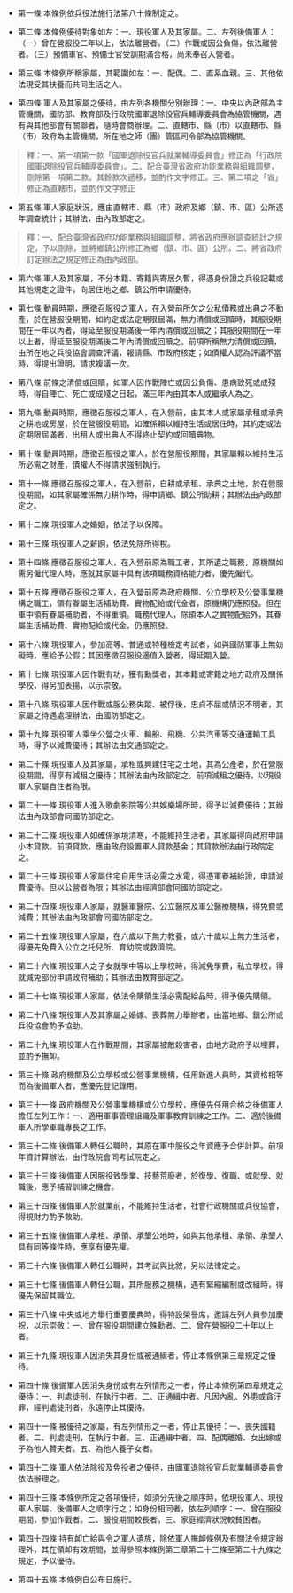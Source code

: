 * 第一條 本條例依兵役法施行法第八十條制定之。

* 第二條 本條例優待對象如左：一、現役軍人及其家屬。二、左列後備軍人：（一）曾在營服役二年以上，依法離營者。（二）作戰或因公負傷，依法離營者。（三）預備軍官、預備士官受訓期滿合格，尚未奉召入營者。

* 第三條 本條例所稱家屬，其範圍如左：一、配偶。二、直系血親。三、其他依法現受其扶養而共同生活之人。

* 第四條 軍人及其家屬之優待，由左列各機關分別辦理：一、中央以內政部為主管機關，國防部、教育部及行政院國軍退除役官兵輔導委員會為協管機關，遇有與其他部會有關聯者，隨時會商辦理。二、直轄市、縣（市）以直轄市、縣（市）政府為主管機關，所在地之師（團）管區司令部為協管機關。

> 釋：一、第一項第一款「國軍退除役官兵就業輔導委員會」修正為「行政院國軍退除役官兵輔導委員會」。二、配合臺灣省政府功能業務與組織調整，刪除第一項第二款。其餘款次遞移，並酌作文字修正。三、第二項之「省」修正為直轄市，並酌作文字修正

* 第五條 軍人家庭狀況，應由直轄市、縣（市）政府及鄉（鎮、市、區）公所逐年調查統計；其辦法，由內政部定之。

> 釋：一、配合臺灣省政府功能業務與組織調整，將省政府應辦調查統計之規定，予以刪除，並將鄉鎮公所修正為鄉（鎮、市、區）公所。二、將省政府訂定辦法之規定修正為由內政部。

* 第六條 軍人及其家屬，不分本籍、寄籍與寄居久暫，得憑身份證之兵役記載或其他規定之證件，向居住地之鄉、鎮公所申請優待。

* 第七條 動員時期，應徵召服役之軍人，在入營前所欠之公私債務或出典之不動產，於在營服役期間，如約定或法定期限屆滿，無力清償或回贖時，其服役期間在一年以內者，得延至服役期滿後一年內清償或回贖之；其服役期間在一年以上者，得延至服役期滿後二年內清償或回贖之。前項所稱無力清償或回贖，由所在地之兵役協會調查評議，報請縣、市政府核定；如債權人認為評議不當時，得提出證明，請求複議一次。

* 第八條 前條之清償或回贖，如軍人因作戰陣亡或因公負傷、患病致死或成殘時，得自陣亡、死亡或成殘之日起，滿三年內由其本人或繼承人為之。

* 第九條 動員時期，應徵召服役之軍人，在入營前，由其本人或家屬承租或承典之耕地或房屋，於在營服役期間，如確係賴以維持生活或居住時，其約定或法定期限屆滿者，出租人或出典人不得終止契約或回贖典物。

* 第十條 動員時期，應徵召服役之軍人，於在營服役期間，其家屬賴以維持生活所必需之財產，債權人不得請求強制執行。

* 第十一條 應徵召服役之軍人，在入營前，自耕或承租、承典之土地，於在營服役期間，如其家屬確係無力耕作時，得申請鄉、鎮公所助耕；其辦法由內政部定之。

* 第十二條 現役軍人之婚姻，依法予以保障。

* 第十三條 現役軍人之薪餉，依法免除所得稅。

* 第十四條 應徵召服役之軍人，在入營前原為職工者，其所遺之職務，原機關如需另僱代理人時，應就其家屬中具有該項職務資格能力者，優先僱代。

* 第十五條 應徵召服役之軍人，在入營前原為政府機關、公立學校及公營事業機構之職工，領有眷屬生活補助費、實物配給或代金者，原機構仍應照發。但在軍中領有眷屬補助者，不得重領。職務代理人，除領本人之實物配給外，其眷屬生活補助費、實物配給或代金，仍應照發。

* 第十六條 現役軍人，參加高等、普通或特種檢定考試者，如與國防軍事上無妨礙時，應給予公假；其因應徵召服役適值入營者，得延期入營。

* 第十七條 現役軍人因作戰有功，獲有勳獎者，其本籍或寄籍之地方政府及關係學校，得另加表揚，以示崇敬。

* 第十八條 現役軍人因作戰或服公務失蹤、被俘後，忠貞不屈或情況不明者，其家屬之待遇處理辦法，由國防部定之。

* 第十九條 現役軍人乘坐公營之火車、輪船、飛機、公共汽車等交通運輸工具時，得予以減費優待；其辦法由交通部定之。

* 第二十條 現役軍人及其家屬，承租或興建住宅之土地，其為公產者，於在營服役期間，得享有減租之優待；其辦法由內政部定之。前項減租之優待，以現役軍人家屬自住者為限。

* 第二十一條 現役軍人進入歌劇影院等公共娛樂場所時，得予以減費優待；其辦法由內政部會同國防部定之。

* 第二十二條 現役軍人如確係家境清寒，不能維持生活者，其家屬得向政府申請小本貸款。前項貸款，應由政府設置軍人貸款基金；其貸款辦法由行政院定之。

* 第二十三條 現役軍人家屬住宅自用生活必需之水電，得憑軍眷補給證，申請減費優待。但以公營者為限；其辦法由經濟部會同國防部定之。

* 第二十四條 現役軍人家屬，就醫軍醫院、公立醫院及軍公醫療機構，得免費或減費；其辦法由內政部會同國防部定之。

* 第二十五條 現役軍人家屬，在六歲以下無力教養，或六十歲以上無力生活者，得優先免費入公立之托兒所、育幼院或救濟院。

* 第二十六條 現役軍人之子女就學中等以上學校時，得減免學費，私立學校，得就減免部份申請政府補助；其辦法由教育部定之。

* 第二十七條 現役軍人家屬，依法令購領生活必需配給品時，得予優先購領。

* 第二十八條 現役軍人及其家屬之婚嫁、喪葬無力舉辦者，由當地鄉、鎮公所或兵役協會酌予協助。

* 第二十九條 現役軍人在作戰期間，其家屬被敵殺害者，由地方政府予以埋葬，並酌予撫卹。

* 第三十條 政府機關及公立學校或公營事業機構，任用新進人員時，其資格相等而為後備軍人者，應優先登記錄用。

* 第三十一條 政府機關及公營事業機構或公立學校，應優先任用合格之後備軍人擔任左列工作：一、適用軍事管理組織及軍事教育訓練之工作。二、適於後備軍人所學軍職專長之工作。

* 第三十二條 後備軍人轉任公職時，其原在軍中服役之年資應予合併計算。前項年資計算辦法，由行政院會同考試院定之。

* 第三十三條 後備軍人因服役致學業、技藝荒廢者，於復學、復職、或就學、就職後，應予補習訓練之機會。

* 第三十四條 後備軍人於就業前，不能維持生活者，社會行政機關或兵役協會，得視財力酌予救助。

* 第三十五條 後備軍人承租、承領、承墾公地時，如與其他承租、承領、承墾人具有同等條件時，應享有優先權。

* 第三十六條 後備軍人轉任公職時，其考試與比敘，另以法律定之。

* 第三十七條 後備軍人轉任公職，其所服務之機構，遇有緊縮編制或改組時，得優先保留其職位。

* 第三十八條 中央或地方舉行重要慶典時，得特設榮譽席，邀請左列人員參加慶祝，以示崇敬：一、曾在服役期間建立殊勳者。二、曾在營服役二十年以上者。

* 第三十九條 現役軍人因消失其身份或被通緝者，停止本條例第三章規定之優待。

* 第四十條 後備軍人因消失身份或有左列情形之一者，停止本條例第四章規定之優待：一、判處徒刑，在執行中者。二、正通緝中者。凡因內亂、外患或貪汙罪，經判處徒刑者，永遠停止其優待。

* 第四十一條 被優待之家屬，有左列情形之一者，停止其優待：一、喪失國籍者。二、判處徒刑，在執行中者。三、正通緝中者。四、配偶離婚、女出嫁或子為他人贅夫者。五、為他人養子女者。

* 第四十二條 軍人依法除役及免役者之優待，由國軍退除役官兵就業輔導委員會依法辦理之。

* 第四十三條 本條例所定之各項優待，如須分先後之順序時，依現役軍人、現役軍人家屬、後備軍人之順序行之；如身份相同者，依左列順序：一、曾在服役期間，參加作戰者。二、服役期間較長者。三、家庭經濟狀況較貧困者。

* 第四十四條 持有卹亡給與令之軍人遺族，除依軍人撫卹條例及有關法令規定辦理外，其在領卹有效期間，並得參照本條例第三章第二十三條至第二十九條之規定，予以優待。

* 第四十五條 本條例自公布日施行。

